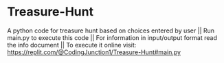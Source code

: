 # Treasure-Hunt
A python code for treasure hunt based on choices entered by user || 
Run main.py to execute this code || 
For information in input/output format read the info document || 
To execute it online visit: https://replit.com/@CodingJunction1/Treasure-Hunt#main.py
